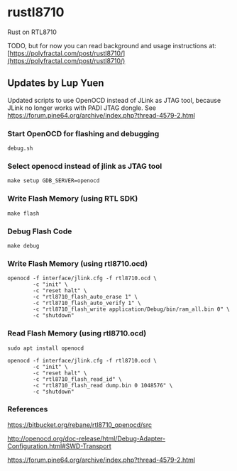 # rustl8710
Rust on RTL8710

TODO, but for now you can read background and usage instructions at: [https://polyfractal.com/post/rustl8710/](https://polyfractal.com/post/rustl8710/)

## Updates by Lup Yuen

Updated scripts to use OpenOCD instead of JLink as JTAG tool, because JLink no longer works with PADI JTAG dongle. See https://forum.pine64.org/archive/index.php?thread-4579-2.html

### Start OpenOCD for flashing and debugging

```
debug.sh
```

### Select openocd instead of jlink as JTAG tool

```
make setup GDB_SERVER=openocd
```

### Write Flash Memory (using RTL SDK)

```
make flash
```

### Debug Flash Code

```
make debug
```

### Write Flash Memory (using rtl8710.ocd)

```
openocd -f interface/jlink.cfg -f rtl8710.ocd \
        -c "init" \
        -c "reset halt" \
        -c "rtl8710_flash_auto_erase 1" \
        -c "rtl8710_flash_auto_verify 1" \
        -c "rtl8710_flash_write application/Debug/bin/ram_all.bin 0" \
        -c "shutdown"
```

### Read Flash Memory (using rtl8710.ocd)

```
sudo apt install openocd

openocd -f interface/jlink.cfg -f rtl8710.ocd \
        -c "init" \
        -c "reset halt" \
        -c "rtl8710_flash_read_id" \
        -c "rtl8710_flash_read dump.bin 0 1048576" \
        -c "shutdown"
```

### References

https://bitbucket.org/rebane/rtl8710_openocd/src

http://openocd.org/doc-release/html/Debug-Adapter-Configuration.html#SWD-Transport

https://forum.pine64.org/archive/index.php?thread-4579-2.html

